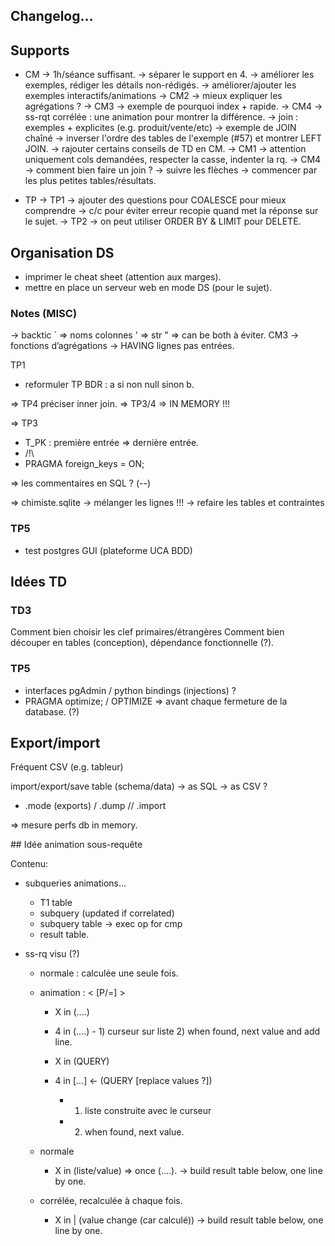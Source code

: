 ## Changelog...

## Supports

- CM
  -> 1h/séance suffisant.
  -> séparer le support en 4.
  -> améliorer les exemples, rédiger les détails non-rédigés.
  -> améliorer/ajouter les exemples interactifs/animations
    -> CM2
      -> mieux expliquer les agrégations ?
    -> CM3
      -> exemple de pourquoi index + rapide.
    -> CM4
      -> ss-rqt corrélée : une animation pour montrer la différence.
      -> join : exemples + explicites (e.g. produit/vente/etc)
      -> exemple de JOIN chaîné
      -> inverser l'ordre des tables de l'exemple (#57) et montrer LEFT JOIN.
  -> rajouter certains conseils de TD en CM.
    -> CM1
      -> attention uniquement cols demandées, respecter la casse, indenter la rq.
    -> CM4
      -> comment bien faire un join ?
        -> suivre les flèches
        -> commencer par les plus petites tables/résultats.

- TP
  -> TP1
    -> ajouter des questions pour COALESCE pour mieux comprendre
    -> c/c pour éviter erreur recopie quand met la réponse sur le sujet.
  -> TP2
    -> on peut utiliser ORDER BY & LIMIT pour DELETE.

## Organisation DS

- imprimer le cheat sheet (attention aux marges).
- mettre en place un serveur web en mode DS (pour le sujet).

### Notes (MISC)

-> backtic ` => noms colonnes
           ' => str
	   " => can be both à éviter.
CM3
-> fonctions d’agrégations
-> HAVING lignes pas entrées.

TP1
  - reformuler TP BDR : a si non null sinon b.

=> TP4 préciser inner join.
=> TP3/4 => IN MEMORY !!!

=> TP3
  - T_PK : première entrée => dernière entrée.
  - /!\
  - PRAGMA foreign_keys = ON;

=> les commentaires en SQL ? (--)

=> chimiste.sqlite
  -> mélanger les lignes !!!
  -> refaire les tables et contraintes

### TP5

- test postgres GUI (plateforme UCA BDD)

## Idées TD

### TD3

Comment bien choisir les clef primaires/étrangères
Comment bien découper en tables (conception), dépendance fonctionnelle (?).

### TP5

- interfaces pgAdmin / python bindings (injections) ?
- PRAGMA optimize;  / OPTIMIZE => avant chaque fermeture de la database. (?)

## Export/import

Fréquent CSV (e.g. tableur)

import/export/save table (schema/data)
  -> as SQL
  -> as CSV
  ?
+ .mode (exports) / .dump  // .import

=> mesure perfs db in memory.

## Idée animation sous-requête

Contenu:
  - subqueries animations...
    - T1 table
    - subquery (updated if correlated)
    - subquery table
    -> exec op for cmp
    - result table.

- ss-rq visu (?)
  - normale : calculée une seule fois.

  - animation : < [P/=] >
    - X in (....)
    - 4 in (....) - 1) curseur sur liste 2) when found, next value and add line.

    - X in (QUERY)
    - 4 in [...] <- (QUERY [replace values ?])
      - 1) liste construite avec le curseur
      - 2) when found, next value.

  - normale
    - X in (liste/value) => once (....). 
      -> build result table below, one line by one.
  - corrélée, recalculée à chaque fois.
    - X in | (value change (car calculé))
      -> build result table below, one line by one.
